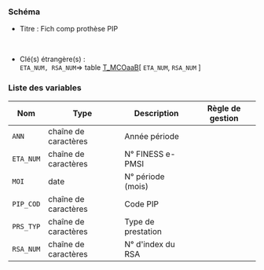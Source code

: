 ### Schéma


- Titre : Fich comp prothèse PIP
<br />



- Clé(s) étrangère(s) : <br />
`ETA_NUM, RSA_NUM`=> table [T_MCOaaB](/tables/T_MCOaaB)[ `ETA_NUM`, `RSA_NUM` ]<br />

 
### Liste des variables

Nom | Type | Description | Règle de gestion
-|-|-|-
`ANN`| chaîne de caractères |Année période||
`ETA_NUM`| chaîne de caractères |N° FINESS e-PMSI||
`MOI`| date |N° période (mois)||
`PIP_COD`| chaîne de caractères |Code PIP||
`PRS_TYP`| chaîne de caractères |Type de prestation||
`RSA_NUM`| chaîne de caractères |N° d'index du RSA||